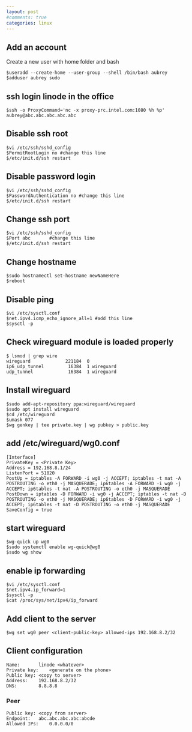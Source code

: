 ```yaml
---
layout: post
#comments: true
categories: linux
---
```


## Add an account
Create a new user with home folder and bash

	$useradd --create-home --user-group --shell /bin/bash aubrey
	$adduser aubrey sudo

## ssh login linode in the office
	$ssh -o ProxyCommand='nc -x proxy-prc.intel.com:1080 %h %p' aubrey@abc.abc.abc.abc.abc

## Disable ssh root
	$vi /etc/ssh/sshd_config
	$PermitRootLogin no	#change this line
	$/etc/init.d/ssh restart

## Disable password login
	$vi /etc/ssh/sshd_config
	$PasswordAuthentication no #change this line
	$/etc/init.d/ssh restart

## Change ssh port
	$vi /etc/ssh/sshd_config
	$Port abc		#change this line
	$/etc/init.d/ssh restart

## Change hostname
	$sudo hostnamectl set-hostname newNameHere
	$reboot

## Disable ping
	$vi /etc/sysctl.conf
	$net.ipv4.icmp_echo_ignore_all=1 #add this line
	$sysctl -p

## Check wireguard module is loaded properly
	$ lsmod | grep wire
	wireguard             221184  0
	ip6_udp_tunnel         16384  1 wireguard
	udp_tunnel             16384  1 wireguard

## Install wireguard
	$sudo add-apt-repository ppa:wireguard/wireguard
	$sudo apt install wireguard
	$cd /etc/wireguard
	$umask 077
	$wg genkey | tee private.key | wg pubkey > public.key

## add /etc/wireguard/wg0.conf
	[Interface]
	PrivateKey = <Private Key>
	Address = 192.168.8.1/24
	ListenPort = 51820
	PostUp = iptables -A FORWARD -i wg0 -j ACCEPT; iptables -t nat -A POSTROUTING -o eth0 -j MASQUERADE; ip6tables -A FORWARD -i wg0 -j ACCEPT; ip6tables -t nat -A POSTROUTING -o eth0 -j MASQUERADE
	PostDown = iptables -D FORWARD -i wg0 -j ACCEPT; iptables -t nat -D POSTROUTING -o eth0 -j MASQUERADE; ip6tables -D FORWARD -i wg0 -j ACCEPT; ip6tables -t nat -D POSTROUTING -o eth0 -j MASQUERADE
	SaveConfig = true

## start wireguard
	$wg-quick up wg0
	$sudo systemctl enable wg-quick@wg0
	$sudo wg show

## enable ip forwarding
	$vi /etc/sysctl.conf
	$net.ipv4.ip_forward=1
	$sysctl -p
	$cat /proc/sys/net/ipv4/ip_forward

## Add client to the server
	$wg set wg0 peer <client-public-key> allowed-ips 192.168.8.2/32

## Client configuration
	Name:		linode <whatever>
	Private key:	<generate on the phone>
	Public key:	<copy to server>
	Address:	192.168.8.2/32
	DNS:		8.8.8.8

### Peer
	Public key:	<copy from server>
	Endpoint:	abc.abc.abc.abc:abcde
	Allowed IPs:	0.0.0.0/0
